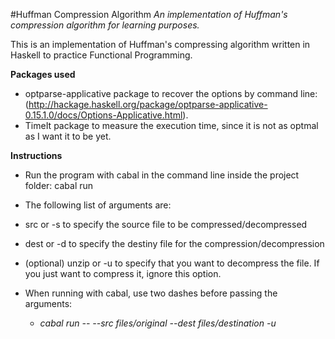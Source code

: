 #Huffman Compression Algorithm
*An implementation of Huffman's compression algorithm for learning purposes.*

This is an implementation of Huffman's compressing algorithm written in Haskell to practice Functional Programming.

**Packages used**

- optparse-applicative package to recover the options by command line: (http://hackage.haskell.org/package/optparse-applicative-0.15.1.0/docs/Options-Applicative.html).
- TimeIt package to measure the execution time, since it is not as optmal as I want it to be yet.

**Instructions**

- Run the program with cabal in the command line inside the project folder: cabal run

- The following list of arguments are:
 - src or -s to specify the source file to be compressed/decompressed
 - dest or -d to specify the destiny file for the compression/decompression
 - (optional) unzip or -u to specify that you want to decompress the file. If you just want to compress it, ignore this option.
  
- When running with cabal, use two dashes before passing the arguments:
  - *cabal run -- --src files/original --dest files/destination -u*